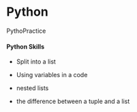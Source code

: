 # Python
PythoPractice

#### Python Skills
- Split into a list

- Using variables in a code

- nested lists

- the difference between a tuple and a list

